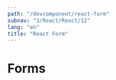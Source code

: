 ```yaml
---
path: "/devcomponent/react-form"
subnav: "3/React/React/12"
lang: "en"
title: "React Form"
---
```


# Forms

<reactform1 />